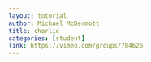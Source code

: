 ```yaml
---
layout: tutorial
author: Michael McDermott
title: charlie
categories: [student]
link: https://vimeo.com/groups/784626
---
```

